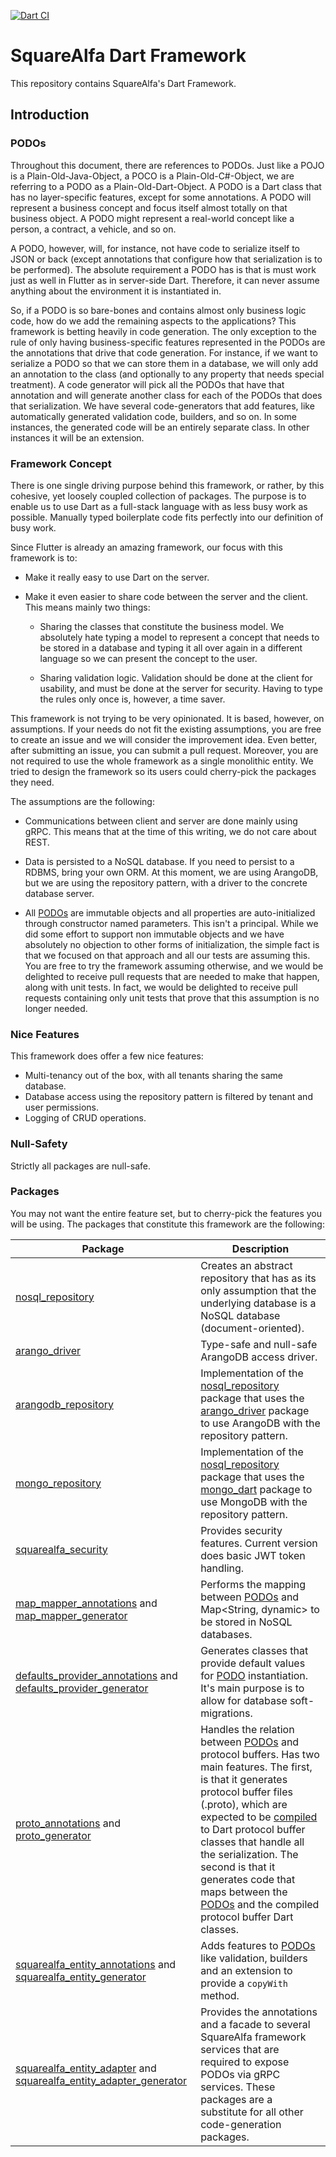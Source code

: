 [![Dart CI](https://github.com/squarealfa/dart_framework/actions/workflows/dart.yml/badge.svg)](https://github.com/squarealfa/dart_framework/actions/workflows/dart.yml)

# SquareAlfa Dart Framework
This repository contains SquareAlfa's Dart Framework. 

## Introduction

###  <a name="podos"></a>PODOs

Throughout this document, there are references to PODOs. Just like a POJO is a Plain-Old-Java-Object, a POCO is a Plain-Old-C#-Object, we are referring to a PODO as a Plain-Old-Dart-Object. A PODO is a Dart class that has no layer-specific features, except for some annotations. A PODO will represent a business concept and focus itself almost totally on that business object. A PODO might represent a real-world concept like a person, a contract, a vehicle, and so on. 

A PODO, however, will, for instance, not have code to serialize itself to JSON or back (except annotations that configure how that serialization is to be performed). The absolute requirement a PODO has is that is must work just as well in Flutter as in server-side Dart. Therefore, it can never assume anything about the environment it is instantiated in.

So, if a PODO is so bare-bones and contains almost only business logic code, how do we add the remaining aspects to the applications? This framework is betting heavily in code generation. The only exception to the rule of only having business-specific features represented in the PODOs are the annotations that drive that code generation. For instance, if we want to serialize a PODO so that we can store them in a database, we will only add an annotation to the class (and optionally to any property that needs special treatment). A code generator will pick all the PODOs that have that annotation and will generate another class for each of the PODOs that does that serialization. 
We have several code-generators that add features, like automatically generated validation code, builders, and so on. In some instances, the generated code will be an entirely separate class. In other instances it will be an extension.

### Framework Concept

There is one single driving purpose behind this framework, or rather, by this cohesive, yet loosely coupled collection of packages. The purpose is to enable us to use Dart as a full-stack language with as less busy work as possible. Manually typed boilerplate code fits perfectly into our definition of busy work.

Since Flutter is already an amazing framework, our focus with this framework is to:

- Make it really easy to use Dart on the server.

- Make it even easier to share code between the server and the client. This means mainly two things:

    - Sharing the classes that constitute the business model. We absolutely hate typing a model to represent a concept that needs to be stored in a database and typing it all over again in a different language so we can present the concept to the user.

    - Sharing validation logic. Validation should be done at the client for usability, and must be done at the server for security. Having to type the rules only once is, however, a time saver.

This framework is not trying to be very opinionated. It is based, however, on assumptions. If your needs do not fit the existing assumptions, you are free to create an issue and we will consider the improvement idea. Even better, after submitting an issue, you can submit a pull request. Moreover, you are not required to use the whole framework as a single monolithic entity. We tried to design the framework so its users could cherry-pick the packages they need.

The assumptions are the following:

- Communications between client and server are done mainly using gRPC. This means that at the time of this writing, we do not care about REST.

- Data is persisted to a NoSQL database. If you need to persist to a RDBMS, bring your own ORM. At this moment, we are using ArangoDB, but we are using the repository pattern, with a driver to the concrete database server.

- All [PODOs](#podos) are immutable objects and all properties are auto-initialized through constructor named parameters. This isn't a principal. While we did some effort to support non immutable objects and we have absolutely no objection to other forms of initialization, the simple fact is that we focused on that approach and all our tests are assuming this. You are free to try the framework assuming otherwise, and we would be delighted to receive pull requests that are needed to make that happen, along with unit tests. In fact, we would be delighted to receive pull requests containing only unit tests that prove that this assumption is no longer needed.

### Nice Features

This framework does offer a few nice features:
- Multi-tenancy out of the box, with all tenants sharing the same database.
- Database access using the repository pattern is filtered by tenant and user permissions.
- Logging of CRUD operations.


### Null-Safety

Strictly all packages are null-safe.



### Packages

You may not want the entire feature set, but to cherry-pick the features you will be using. The packages that constitute this framework are the following:

| Package | Description |
|---------|-------------|
|[nosql_repository](https://pub.dev/packages/nosql_repository)|Creates an abstract repository that has as its only assumption that the underlying database is a NoSQL database (document-oriented).|Server|
|[arango_driver](https://pub.dev/packages/arango_driver)|Type-safe and null-safe ArangoDB access driver.|Server|
|[arangodb_repository](https://pub.dev/packages/arangodb_repository)|Implementation of the [nosql_repository](https://pub.dev/packages/nosql_repository) package that uses the [arango_driver](https://pub.dev/packages/arango_driver) package to use ArangoDB with the repository pattern.|
|[mongo_repository](https://pub.dev/packages/mongo_repository)|Implementation of the [nosql_repository](https://pub.dev/packages/nosql_repository) package that uses the [mongo_dart](https://pub.dev/packages/mongo_dart) package to use MongoDB with the repository pattern.|
|[squarealfa_security](https://pub.dev/packages/squarealfa_security)|Provides security features. Current version does basic JWT token handling.|
|[map_mapper_annotations](https://pub.dev/packages/map_mapper_annotations) and [map_mapper_generator](https://pub.dev/packages/map_mapper_generator)|Performs the mapping between [PODOs](#podos) and Map<String, dynamic> to be stored in NoSQL databases.|Full-stack|
|[defaults_provider_annotations](https://pub.dev/packages/defaults_provider_annotations) and [defaults_provider_generator](https://pub.dev/packages/defaults_provider_generator)|Generates classes that provide default values for [PODO](#podos) instantiation. It's main purpose is to allow for database soft-migrations.|
|[proto_annotations](https://pub.dev/packages/proto_annotations) and [proto_generator](https://pub.dev/packages/proto_generator)|Handles the relation between [PODOs](#podos) and protocol buffers. Has two main features. The first, is that it generates protocol buffer files (.proto), which are expected to be [compiled](https://grpc.io/docs/languages/dart/quickstart/) to Dart protocol buffer classes that handle all the serialization. The second is that it generates code that maps between the [PODOs](#podos) and the compiled protocol buffer Dart classes.|
|[squarealfa_entity_annotations](https://pub.dev/packages/squarealfa_entity_annotations) and [squarealfa_entity_generator](https://pub.dev/packages/squarealfa_entity_generator)|Adds features to [PODOs](#podos) like validation, builders and an extension to provide a ```copyWith``` method.|
|[squarealfa_entity_adapter](https://pub.dev/packages/squarealfa_entity_adapter) and [squarealfa_entity_adapter_generator](https://pub.dev/packages/squarealfa_entity_adapter_generator/admin)|Provides the annotations and a facade to several SquareAlfa framework services that are required to expose PODOs via gRPC services. These packages are a substitute for all other code-generation packages.|
